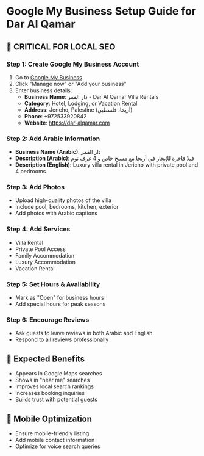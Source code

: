 # Google My Business Setup Guide for Dar Al Qamar

## 🏢 **CRITICAL FOR LOCAL SEO**

### Step 1: Create Google My Business Account
1. Go to [Google My Business](https://business.google.com)
2. Click "Manage now" or "Add your business"
3. Enter business details:
   - **Business Name**: دار القمر - Dar Al Qamar Villa Rentals
   - **Category**: Hotel, Lodging, or Vacation Rental
   - **Address**: Jericho, Palestine (أريحا، فلسطين)
   - **Phone**: +972533920842
   - **Website**: https://dar-alqamar.com

### Step 2: Add Arabic Information
- **Business Name (Arabic)**: دار القمر
- **Description (Arabic)**: فيلا فاخرة للإيجار في أريحا مع مسبح خاص و 4 غرف نوم
- **Description (English)**: Luxury villa rental in Jericho with private pool and 4 bedrooms

### Step 3: Add Photos
- Upload high-quality photos of the villa
- Include pool, bedrooms, kitchen, exterior
- Add photos with Arabic captions

### Step 4: Add Services
- Villa Rental
- Private Pool Access
- Family Accommodation
- Luxury Accommodation
- Vacation Rental

### Step 5: Set Hours & Availability
- Mark as "Open" for business hours
- Add special hours for peak seasons

### Step 6: Encourage Reviews
- Ask guests to leave reviews in both Arabic and English
- Respond to all reviews professionally

## 🎯 **Expected Benefits**
- Appears in Google Maps searches
- Shows in "near me" searches
- Improves local search rankings
- Increases booking inquiries
- Builds trust with potential guests

## 📱 **Mobile Optimization**
- Ensure mobile-friendly listing
- Add mobile contact information
- Optimize for voice search queries 